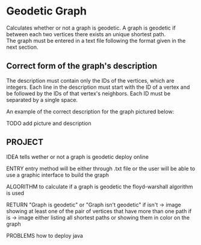 # Geodetic Graph

Calculates whether or not a graph is geodetic. A graph is geodetic if between each two vertices there exists an unique shortest path.  
The graph must be entered in a text file following the format given in the next section. 

## Correct form of the graph's description

The description must contain only the IDs of the vertices, which are integers.
Each line in the description must start with the ID of a vertex and be followed by the IDs of that vertex's neighbors.
Each ID must be separated by a single space.

An example of the correct description for the graph pictured below:

TODO add picture and description

## PROJECT
IDEA
tells wether or not a graph is geodetic
deploy online

ENTRY
entry method will be either through .txt file or the user will be able to use a graphic interface to build the graph

ALGORITHM
to calculate if a graph is geodetic the floyd-warshall algorithm is used

RETURN
"Graph is geodetic" or "Graph isn't geodetic"
if isn't -> image showing at least one of the pair of vertices that have more than one path
if is -> image either listing all shortest paths or showing them in color on the graph

PROBLEMS
how to deploy java
